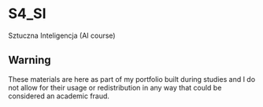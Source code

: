 # S4_SI
Sztuczna Inteligencja (AI course)

## Warning
These materials are here as part of my portfolio built during studies and I do not allow for their usage or redistribution in any way that could be considered an academic fraud.
